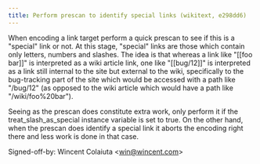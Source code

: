 ```yaml
---
title: Perform prescan to identify special links (wikitext, e298dd6)
---
```


When encoding a link target perform a quick prescan to see if this is a "special" link or not. At this stage, "special" links are those which contain only letters, numbers and slashes. The idea is that whereas a link like "\[\[foo bar\]\]" is interpreted as a wiki article link, one like "\[\[bug/12\]\]" is interpreted as a link still internal to the site but external to the wiki, specifically to the bug-tracking part of the site which would be accessed with a path like "/bug/12" (as opposed to the wiki article which would have a path like "/wiki/foo%20bar").

Seeing as the prescan does constitute extra work, only perform it if the treat\_slash\_as\_special instance variable is set to true. On the other hand, when the prescan does identify a special link it aborts the encoding right there and less work is done in that case.

Signed-off-by: Wincent Colaiuta &lt;win@wincent.com&gt;
